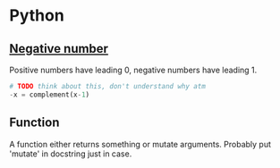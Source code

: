 # Python

## [Negative number](https://wiki.python.org/moin/BitwiseOperators)

Positive numbers have leading 0, negative numbers have leading 1.

```python
# TODO think about this, don't understand why atm
-x = complement(x-1)
```

## Function

A function either returns something or mutate arguments.
Probably put 'mutate' in docstring just in case.